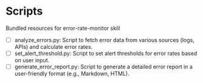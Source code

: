 # Scripts

Bundled resources for error-rate-monitor skill

- [ ] analyze_errors.py: Script to fetch error data from various sources (logs, APIs) and calculate error rates.
- [ ] set_alert_threshold.py: Script to set alert thresholds for error rates based on user input.
- [ ] generate_error_report.py: Script to generate a detailed error report in a user-friendly format (e.g., Markdown, HTML).
